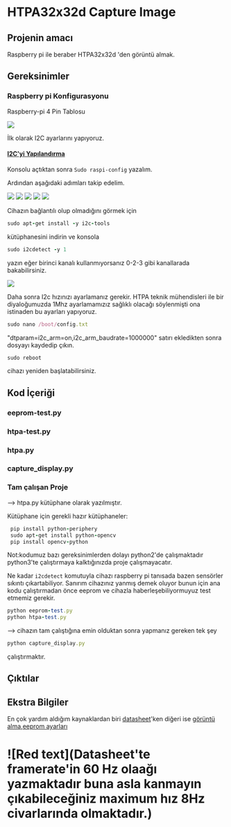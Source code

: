 # HTPA32x32d Capture Image

## Projenin amacı
Raspberry pi ile beraber HTPA32x32d 'den görüntü almak.


## Gereksinimler


### Raspberry pi Konfigurasyonu


Raspberry-pi 4 Pin Tablosu


<img src="Markdown/images/raspberry-pi-4.png">


İlk olarak I2C ayarlarını yapıyoruz.


#### [I2C'yi Yapılandırma](https://learn.adafruit.com/adafruits-raspberry-pi-lesson-4-gpio-setup/configuring-i2c)


Konsolu açtıktan sonra `Sudo raspi-config` yazalım.


Ardından aşağıdaki adımları takip edelim.

<img src="Markdown/images/learn_raspberry_pi_interfacing.png">
<img src="Markdown/images/learn_raspberry_pi_advancedopt.png">
<img src="Markdown/images/learn_raspberry_pi_i2c.png">
<img src="Markdown/images/learn_raspberry_pi_wouldyoukindly.png">
<img src="Markdown/images/learn_raspberry_pi_i2ckernel.png">
                
                
Cihazın bağlantılı olup olmadığını görmek için 
```ruby 
sudo apt-get install -y i2c-tools
``` 
kütüphanesini indirin ve konsola    
```ruby 
sudo i2cdetect -y 1
```
yazın eğer birinci kanalı kullanmıyorsanız 0-2-3 gibi kanallarada bakabilirsiniz.                    

<img src="Markdown/images/learn_raspberry_pi_i2c-detect.png">
              
Daha sonra I2c hızınızı ayarlamanız gerekir. HTPA teknik mühendisleri ile bir diyaloğumuzda 1Mhz ayarlamamızız sağlıklı olacağı söylenmişti ona istinaden bu ayarları yapıyoruz.
 
 ```ruby
 sudo nano /boot/config.txt
 ```
 
 
 "dtparam=i2c_arm=on,i2c_arm_baudrate=1000000" satırı ekledikten sonra dosyayı kaydedip çıkın.
 
 
 ```ruby 
 sudo reboot
 ```
 cihazı yeniden başlatabilirsiniz.

                
## Kod İçeriği
### eeprom-test.py
### htpa-test.py
### htpa.py
### capture_display.py

### Tam çalışan Proje

--> htpa.py kütüphane olarak yazılmıştır.

Kütüphane için gerekli hazır kütüphaneler:
```ruby
 pip install python-periphery
 sudo apt-get install python-opencv
 pip install opencv-python
```


Not:kodumuz bazı gereksinimlerden dolayı python2'de çalışmaktadır python3'te çalıştırmaya kalktığınızda proje çalışmayacatır.

Ne kadar `i2cdetect` komutuyla cihazı raspberry pi tanısada bazen sensörler sıkıntı çıkartabiliyor. Sanırım cihazınız yanmış demek oluyor bunun için ana kodu çalıştırmadan önce eeprom ve cihazla haberleşebiliyormuyuz test etmemiz gerekir.


```ruby
python eeprom-test.py
python htpa-test.py
```

--> cihazın tam çalıştığına emin olduktan sonra yapmanız gereken tek şey 
```ruby 
python capture_display.py
```
çalıştırmaktır.
## Çıktılar

## Ekstra Bilgiler

En çok yardım aldığım kaynaklardan biri [datasheet](https://www.prwa.com/sites/default/files/files-webpage/2020/3878/thermal-imaging-sensor-specs.pdf)'ken diğeri ise [görüntü alma](http://exclav.es/2016/10/26/talkin-ir/),[eeprom ayarları](http://exclav.es/2016/12/13/calibrating-heimann/)


 # ![Red text](Datasheet'te framerate'in 60 Hz olaağı yazmaktadır buna asla kanmayın çıkabileceğiniz maximum hız 8Hz civarlarında olmaktadır.)
 
